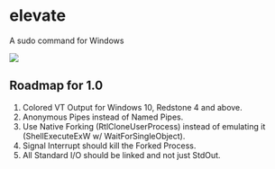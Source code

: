 # elevate
A sudo command for Windows

![](https://img.shields.io/github/license/Starz0r/elevate.svg?style=flat-square)

## Roadmap for 1.0
1. Colored VT Output for Windows 10, Redstone 4 and above.
2. Anonymous Pipes instead of Named Pipes.
3. Use Native Forking (RtlCloneUserProcess) instead of emulating it (ShellExecuteExW w/ WaitForSingleObject).
4. Signal Interrupt should kill the Forked Process.
5. All Standard I/O should be linked and not just StdOut.
